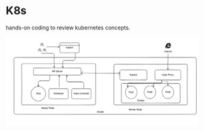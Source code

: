 # K8s

hands-on coding to review kubernetes concepts.

![alt text](https://github.com/gmaheshraju/k8s/blob/master/architecture.png?raw=true)

